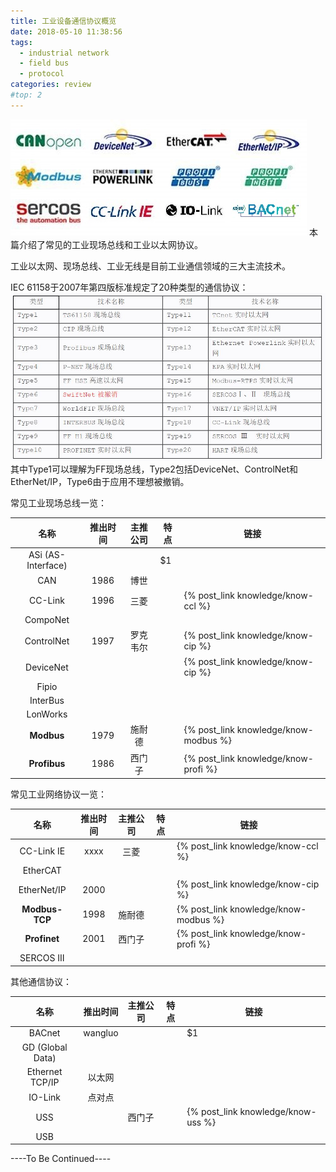 ```yaml
---
title: 工业设备通信协议概览
date: 2018-05-10 11:38:56
tags:
  - industrial network
  - field bus
  - protocol
categories: review
#top: 2
---
```


![protocols](rev-industrialnet/protocols.jpg)
本篇介绍了常见的工业现场总线和工业以太网协议。
<!--more-->

工业以太网、现场总线、工业无线是目前工业通信领域的三大主流技术。

IEC 61158于2007年第四版标准规定了20种类型的通信协议：
![IEC](rev-industrialnet/IEC.JPG)其中Type1可以理解为FF现场总线，Type2包括DeviceNet、ControlNet和EtherNet/IP，Type6由于应用不理想被撤销。


常见工业现场总线一览：

| 名称    | 推出时间 | 主推公司 | 特点    |  链接  |
| :----:  | :----: | :----:| -----   | ---- |
| ASi (AS-Interface)  |  |  | $1      |       |
| CAN | 1986 | 博世 |  |  |
| CC-Link | 1996 | 三菱 |  | {% post_link knowledge/know-ccl %} |
| CompoNet |   |  |  |  |
| ControlNet | 1997 | 罗克韦尔 |  | {% post_link knowledge/know-cip %} |
| DeviceNet |  |  |  | {% post_link knowledge/know-cip %} |
| Fipio |  |  |  |  |
| InterBus |  |  |  |  |
| LonWorks |  |  |  |  |
| **Modbus** | 1979 | 施耐德 |  | {% post_link knowledge/know-modbus %} |
| **Profibus** | 1986 | 西门子 |  | {% post_link knowledge/know-profi %} |


常见工业网络协议一览：

| 名称  | 推出时间  | 主推公司  | 特点  | 链接 |
| :---: | :------: | :-------:| ----- | ---- |
| CC-Link IE | xxxx | 三菱 |  | {% post_link knowledge/know-ccl %} |
| EtherCAT |  |  |  |  |
| EtherNet/IP | 2000 |  |  | {% post_link knowledge/know-cip %} |
| **Modbus-TCP** | 1998 | 施耐德 |  | {% post_link knowledge/know-modbus %} |
| **Profinet** | 2001 | 西门子 |  |{% post_link knowledge/know-profi %} |
| SERCOS Ⅲ |  |  |  |  |

其他通信协议：

| 名称  | 推出时间  | 主推公司  | 特点  | 链接 |
| :---: | :------: | :-------:| ----- | ---- |
| BACnet | wangluo |  |  | $1      |
| GD (Global Data) |  |  |  |  |
| Ethernet TCP/IP | 以太网 |  |  |  |
| IO-Link | 点对点 |  |  |  |
| USS |  | 西门子 |  | {% post_link knowledge/know-uss %} |
| USB |  |  |  |  |

----To Be Continued----